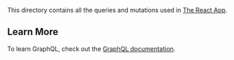 This directory contains all the queries and mutations used in [The React App](https://github.com/pasidevs/the-react-app).

## Learn More

To learn GraphQL, check out the [GraphQL documentation](https://graphql.org/).
